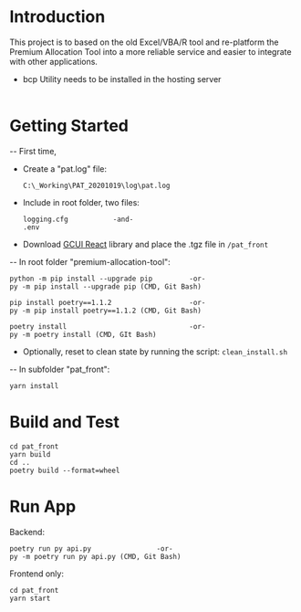 # Introduction 
This project is to based on the old Excel/VBA/R tool and re-platform the 
Premium Allocation Tool into a more reliable service and easier to integrate with other applications.

* bcp Utility needs to be installed in the hosting server
  <br><br>


# Getting Started
-- First time, 
* Create a "pat.log" file: 
  ```
  C:\_Working\PAT_20201019\log\pat.log
  ```
* Include in root folder, two files: 
  ```
  logging.cfg           -and-
  .env
  ```

* Download [GCUI React](https://guycarp.visualstudio.com/GC%20Design%20System/_packaging?_a=feed&feed=gcui%40Local) library and place the .tgz file in `/pat_front`

-- In root folder "premium-allocation-tool":
```
python -m pip install --upgrade pip         -or-
py -m pip install --upgrade pip (CMD, Git Bash)

pip install poetry==1.1.2                   -or-
py -m pip install poetry==1.1.2 (CMD, Git Bash)

poetry install                              -or-
py -m poetry install (CMD, GIt Bash)
```
* Optionally, reset to clean state by running the script: `clean_install.sh`

-- In subfolder "pat_front":
```
yarn install
```

# Build and Test
```
cd pat_front
yarn build
cd ..
poetry build --format=wheel
```

# Run App
Backend:
```
poetry run py api.py                -or-
py -m poetry run py api.py (CMD, Git Bash)
```
Frontend only:
```
cd pat_front
yarn start
```


